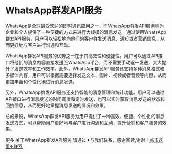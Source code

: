 # WhatsApp群发API服务

WhatsApp是全球最受欢迎的即时通讯应用之一，而WhatsApp群发API服务则为企业和个人提供了一种便捷的方式来进行大规模的消息发送。通过使用WhatsApp群发API服务，用户可以轻松地向他们的客户群发送消息、通知或者营销信息，从而更好地与客户进行沟通和互动。

WhatsApp群发API服务的优势之一在于其高效性和便捷性。用户可以通过API接口将他们的消息内容直接发送至WhatsApp平台，而不需要手动逐一发送，大大提升了发送效率和工作效率。此外，WhatsApp群发API服务还支持多种消息格式和多媒体内容，用户可以根据需要选择发送文本、图片、视频或者音频等内容，从而更加丰富和个性化地进行消息发送。

另外，WhatsApp群发API服务还支持智能的消息管理和统计功能。用户可以通过API接口进行消息发送的时间调度和定时发送，也可以实时获取消息发送的状态和回执信息，从而更好地掌握消息发送的情况和效果。

总的来说，WhatsApp群发API服务为用户提供了一种高效、便捷、个性化的消息发送方式，可以帮助用户更好地与客户进行沟通和互动，提升营销和客户服务的效果。

更多 关于WhatsApp群发API服务 请通过✈与我们联系，感谢阅读,谢谢！[点击这里✈联系](https://t.me/LM999bot)